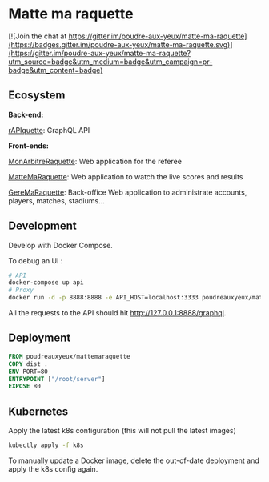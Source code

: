 # Matte ma raquette

[![Join the chat at https://gitter.im/poudre-aux-yeux/matte-ma-raquette](https://badges.gitter.im/poudre-aux-yeux/matte-ma-raquette.svg)](https://gitter.im/poudre-aux-yeux/matte-ma-raquette?utm_source=badge&utm_medium=badge&utm_campaign=pr-badge&utm_content=badge)

## Ecosystem

**Back-end:**

[rAPIquette](https://github.com/poudre-aux-yeux/rapiquette): GraphQL API

**Front-ends:**

[MonArbitreRaquette](https://github.com/poudre-aux-yeux/mon-arbitre-raquette):
Web application for the referee

[MatteMaRaquette](https://github.com/poudre-aux-yeux/ATP_LIVE):
Web application to watch the live scores and results

[GereMaRaquette](https://github.com/poudre-aux-yeux/mon-admin-raquette):
Back-office Web application to administrate accounts, players, matches, stadiums...

## Development

Develop with Docker Compose.

To debug an UI :

```sh
# API
docker-compose up api
# Proxy
docker run -d -p 8888:8888 -e API_HOST=localhost:3333 poudreauxyeux/mattemaraquette
```

All the requests to the API should hit http://127.0.0.1:8888/graphql.

## Deployment

```Dockerfile
FROM poudreauxyeux/mattemaraquette
COPY dist .
ENV PORT=80
ENTRYPOINT ["/root/server"]
EXPOSE 80
```

## Kubernetes

Apply the latest k8s configuration (this will not pull the latest images)

```sh
kubectly apply -f k8s
```

To manually update a Docker image, delete the out-of-date deployment and apply
the k8s config again.
